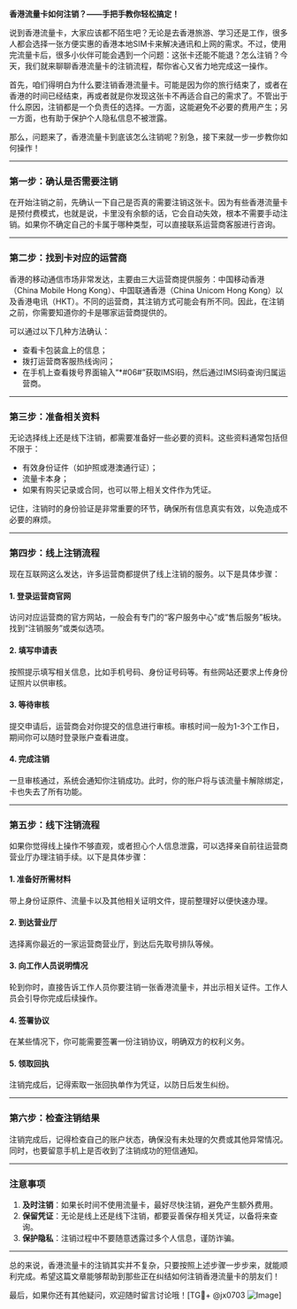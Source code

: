 **香港流量卡如何注销？——手把手教你轻松搞定！**

说到香港流量卡，大家应该都不陌生吧？无论是去香港旅游、学习还是工作，很多人都会选择一张方便实惠的香港本地SIM卡来解决通讯和上网的需求。不过，使用完流量卡后，很多小伙伴可能会遇到一个问题：这张卡还能不能退？怎么注销？今天，我们就来聊聊香港流量卡的注销流程，帮你省心又省力地完成这一操作。

首先，咱们得明白为什么要注销香港流量卡。可能是因为你的旅行结束了，或者在香港的时间已经结束，再或者就是你发现这张卡不再适合自己的需求了。不管出于什么原因，注销都是一个负责任的选择。一方面，这能避免不必要的费用产生；另一方面，也有助于保护个人隐私信息不被泄露。

那么，问题来了，香港流量卡到底该怎么注销呢？别急，接下来就一步一步教你如何操作！

---

### **第一步：确认是否需要注销**
在开始注销之前，先确认一下自己是否真的需要注销这张卡。因为有些香港流量卡是预付费模式，也就是说，卡里没有余额的话，它会自动失效，根本不需要手动注销。如果你不确定自己的卡属于哪种类型，可以直接联系运营商客服进行咨询。

---

### **第二步：找到卡对应的运营商**
香港的移动通信市场非常发达，主要由三大运营商提供服务：中国移动香港（China Mobile Hong Kong）、中国联通香港（China Unicom Hong Kong）以及香港电讯（HKT）。不同的运营商，其注销方式可能会有所不同。因此，在注销之前，你需要知道你的卡是哪家运营商提供的。

可以通过以下几种方法确认：
- 查看卡包装盒上的信息；
- 拨打运营商客服热线询问；
- 在手机上查看拨号界面输入“*#06#”获取IMSI码，然后通过IMSI码查询归属运营商。

---

### **第三步：准备相关资料**
无论选择线上还是线下注销，都需要准备好一些必要的资料。这些资料通常包括但不限于：
- 有效身份证件（如护照或港澳通行证）；
- 流量卡本身；
- 如果有购买记录或合同，也可以带上相关文件作为凭证。

记住，注销时的身份验证是非常重要的环节，确保所有信息真实有效，以免造成不必要的麻烦。

---

### **第四步：线上注销流程**
现在互联网这么发达，许多运营商都提供了线上注销的服务。以下是具体步骤：

#### **1. 登录运营商官网**
访问对应运营商的官方网站，一般会有专门的“客户服务中心”或“售后服务”板块。找到“注销服务”或类似选项。

#### **2. 填写申请表**
按照提示填写相关信息，比如手机号码、身份证号码等。有些网站还要求上传身份证照片以供审核。

#### **3. 等待审核**
提交申请后，运营商会对你提交的信息进行审核。审核时间一般为1-3个工作日，期间你可以随时登录账户查看进度。

#### **4. 完成注销**
一旦审核通过，系统会通知你注销成功。此时，你的账户将与该流量卡解除绑定，卡也失去了所有功能。

---

### **第五步：线下注销流程**
如果你觉得线上操作不够直观，或者担心个人信息泄露，可以选择亲自前往运营商营业厅办理注销手续。以下是具体步骤：

#### **1. 准备好所需材料**
带上身份证原件、流量卡以及其他相关证明文件，提前整理好以便快速办理。

#### **2. 到达营业厅**
选择离你最近的一家运营商营业厅，到达后先取号排队等候。

#### **3. 向工作人员说明情况**
轮到你时，直接告诉工作人员你要注销一张香港流量卡，并出示相关证件。工作人员会引导你完成后续操作。

#### **4. 签署协议**
在某些情况下，你可能需要签署一份注销协议，明确双方的权利义务。

#### **5. 领取回执**
注销完成后，记得索取一张回执单作为凭证，以防日后发生纠纷。

---

### **第六步：检查注销结果**
注销完成后，记得检查自己的账户状态，确保没有未处理的欠费或其他异常情况。同时，也要留意手机上是否收到了注销成功的短信通知。

---

### **注意事项**
1. **及时注销**：如果长时间不使用流量卡，最好尽快注销，避免产生额外费用。
2. **保留凭证**：无论是线上还是线下注销，都要妥善保存相关凭证，以备将来查询。
3. **保护隐私**：注销过程中不要随意透露过多个人信息，谨防诈骗。

---

总的来说，香港流量卡的注销其实并不复杂，只要按照上述步骤一步步来，就能顺利完成。希望这篇文章能够帮助到那些正在纠结如何注销香港流量卡的朋友们！

最后，如果你还有其他疑问，欢迎随时留言讨论哦！[TG💪+ @jx0703 ![Image](https://github.com/user-attachments/assets/dbca1d08-cadb-493c-b0ec-ad6f7a83f270)]
